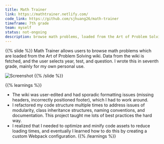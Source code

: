 ```yaml
---
title: Math Trainer
link: https://mathtrainer.netlify.com/
code_link: https://github.com/sjhuang26/math-trainer
timeframe: 7th grade
team: myself
status: not-ongoing
description: browse math problems, loaded from the Art of Problem Solving wiki
---
```

{{% slide %}}
Math Trainer allows users to browse math problems which are loaded from the Art of Problem Solving wiki. Data from the wiki is fetched, and the user selects year, test, and question. I wrote this in seventh grade, mainly for my own personal use.

![Screenshot](/s/math-trainer/screenshot.png)
{{% /slide %}}

{{% learnings %}}
* The wiki was user-edited and had sporadic formatting issues (missing headers, incorrectly positioned footer), which I had to work around.
* I refactored my code structure multiple times to address issues of modularity, class inheritance structures, naming conventions, and documentation. This project taught me lots of best practices the hard way.
* I realized that I needed to optimize and minify code assets to reduce loading times, and eventually I learned how to do this by creating a custom Webpack configuration.
{{% /learnings %}}
